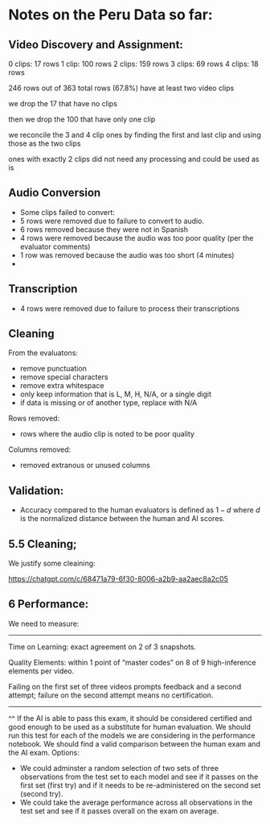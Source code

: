 # Notes on the Peru Data so far:


## Video Discovery and Assignment:
0 clips: 17 rows
1 clip: 100 rows
2 clips: 159 rows
3 clips: 69 rows
4 clips: 18 rows

246 rows out of 363 total rows (67.8%) have at least two video clips

we drop the 17 that have no clips

then we drop the 100 that have only one clip

we reconcile the 3 and 4 clip ones by finding the first and last clip and using those as the two clips

ones with exactly 2 clips did not need any processing and could be used as is

## Audio Conversion

- Some clips failed to convert:
- 5 rows were removed due to failure to convert to audio. 
- 6 rows removed because they were not in Spanish
- 4 rows were removed because the audio was too poor quality (per the evaluator comments)
- 1 row was removed because the audio was too short (4 minutes)
- 
## Transcription

- 4 rows were removed due to failure to process their transcriptions

## Cleaning

From the evaluatons:
- remove punctuation
- remove special characters
- remove extra whitespace
- only keep information that is L, M, H, N/A, or a single digit
- if data is missing or of another type, replace with N/A

Rows removed:
- rows where the audio clip is noted to be poor quality

Columns removed:
- removed extranous or unused columns


## Validation:

- Accuracy compared to the human evaluators is defined as $1-d$ where $d$ is the normalized distance between the human and AI scores.

## 5.5 Cleaning;

We justify some cleaining:

https://chatgpt.com/c/68471a79-6f30-8006-a2b9-aa2aec8a2c05


## 6 Performance: 

We need to measure:

---

Time on Learning: exact agreement on 2 of 3 snapshots.

Quality Elements: within 1 point of “master codes” on 8 of 9 high-inference elements per video.

Failing on the first set of three videos prompts feedback and a second attempt; failure on the second attempt means no certification. 

---

^^ If the AI is able to pass this exam, it should be considered certified and good enough to be used as a substitute for human evaluation. We should run this test for each of the models we are considering in the performance notebook. We should find a valid comparison between the human exam and the AI exam. Options:
- We could adminster a random selection of two sets of three observations from the test set to each model and see if it passes on the first set (first try) and if it needs to be re-administered on the second set (second try).
- We could take the average performance across all observations in the test set and see if it passes overall on the exam on average. 
